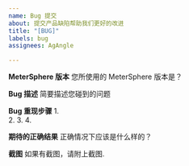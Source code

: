 ```yaml
---
name: Bug 提交
about: 提交产品缺陷帮助我们更好的改进
title: "[BUG]"
labels: bug
assignees: AgAngle

---
```


**MeterSphere 版本**
您所使用的 MeterSphere 版本是？

**Bug 描述**
简要描述您碰到的问题

**Bug 重现步骤**
1.  
2. 
3. 
4. 

**期待的正确结果**
正确情况下应该是什么样的？

**截图**
如果有截图，请附上截图.
